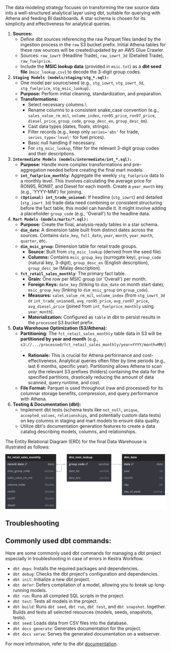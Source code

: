 The data modeling strategy focuses on transforming the raw source data into a well-structured analytical layer using dbt, suitable for querying with Athena and feeding BI dashboards. A star schema is chosen for its simplicity and effectiveness for analytical queries.

1. **Sources:**
    - Define dbt sources referencing the raw Parquet files landed by the ingestion process in the `raw` S3 bucket prefix. Initial Athena tables for these raw sources will be created/updated by an AWS Glue Crawler.
    - Sources: `raw_iowrt` (Headline Trade), `raw_iowrt_3d` (Detailed Trade), `raw_fuelprice`.
    - Include the **MSIC lookup data** (provided in `msic.txt`) as a **dbt seed file** (`msic_lookup.csv`) to decode the 3-digit group codes.
2. **`Staging Models (models/staging/stg_*.sql):`** 
    - One model per source/seed (e.g., `stg_iowrt`, `stg_iowrt_3d`, `stg_fuelprice`, `stg_msic_lookup`).
    - **Purpose:** Perform initial cleaning, standardization, and preparation.
    - **Transformations:**
        - Select necessary columns.\
        - Rename columns to a consistent snake_case convention (e.g., `sales_value_rm_mil`, `volume_index`, `ron95_price`, `ron97_price`, `diesel_price`, `group_code`, `group_desc_en`, `group_desc_bm`).
        - Cast data types (dates, floats, strings).
        - Filter records (e.g., keep only `series='abs'` for trade, `series_type='level'` for fuel prices).
        - Basic null handling if necessary.
        - For `stg_msic_lookup`, filter for the relevant 3-digit group codes and their descriptions.
3. **`Intermediate Models (models/intermediate/int_*.sql):`** 
    - **Purpose:** Handle more complex transformations and pre-aggregation needed before creating the final mart models.
    - **`int_fuelprice_monthly`**: Aggregate the weekly `stg_fuelprice` data to a monthly level. This involves calculating the average price for RON95, RON97, and Diesel for each month. Create a `year_month` key (e.g., 'YYYY-MM') for joining.
    - **`(Optional) int_trade_unioned:`** If headline (`stg_iowrt`) and detailed (`stg_iowrt_3d`) trade data need combining or consistent structuring before the fact table, this model can handle it. It might involve adding a placeholder `group_code` (e.g., 'Overall') to the headline data.
4. **`Mart Models (models/marts/*.sql):`**
    - **Purpose:** Create the final, analysis-ready tables in a star schema.
    - **`dim_date`**: A dimension table built from distinct dates across the sources. Contains `date_key`, `full_date`, `year`, `month`, `year_month`, `quarter`, etc.
    - **`dim_msic_group`**: Dimension table for retail trade groups.
        - **Source:** Built from `stg_msic_lookup` (derived from the seed file).
        - **Columns:** Contains `msic_group_key` (surrogate key), `group_code` (natural key, 3-digit), `group_desc_en` (English description), `group_desc_bm` (Malay description).
    - **`fct_retail_sales_monthly`**: The primary fact table.
        - **Grain:** One row per MSIC group (or 'Overall') per month.
        - **Foreign Keys:** `date_key` (linking to `dim_date` on month start date), `msic_group_key` (linking to `dim_msic_group` on `group_code`).
        - **Measures:** `sales_value_rm_mil`, `volume_index` (from `stg_iowrt_3d` or `int_trade_unioned`), `avg_ron95_price`, `avg_ron97_price`, `avg_diesel_price` (joined from `int_fuelprice_monthly` using `year_month`).
        - **Materialization:** Configured as `table` in dbt to persist results in the `processed` S3 bucket prefix.
5. **Data Warehouse Optimization (S3/Athena):**
    - **Partitioning:** The `fct_retail_sales_monthly` table data in S3 will be **partitioned by year and month** (e.g., `s3://.../processed/fct_retail_sales_monthly/year=YYYY/month=MM/`).
        - **Rationale:** This is crucial for Athena performance and cost-effectiveness. Analytical queries often filter by time periods (e.g., last 6 months, specific year). Partitioning allows Athena to scan only the relevant S3 prefixes (folders) containing the data for the specified partitions, drastically reducing the amount of data scanned, query runtime, and cost.
    - **File Format:** Parquet is used throughout (raw and processed) for its columnar storage benefits, compression, and query performance with Athena.
6. **Testing & Documentation (dbt):**
    - Implement dbt tests (schema tests like `not_null`, `unique`, `accepted_values`, `relationships`, and potentially custom data tests) on key columns in staging and mart models to ensure data quality.
    - Utilize dbt's documentation generation features to create a data catalog describing models, columns, and relationships.
  
The Entity Relational Diagram (ERD) for the final Data Warehouse is illustrated as follows:

<center>

![ERD](../images/Entity-Relational-Diagram-(ERD)-InsightFlow.svg)

</center>

## Troubleshooting

## Commonly used dbt commands:

Here are some commonly used dbt commands for managing a dbt project especially in troubleshooting in case of errors in Kestra Workflow.

* `dbt deps`: Installs the required packages and dependencies.
* `dbt debug`: Checks the dbt project's configuration and dependencies.
* `dbt init`: Initialize a new dbt project.
* `dbt defer`: Defers compilation of a model, allowing you to break up long-running models.
* `dbt run`: Runs all compiled SQL scripts in the project.
* `dbt test`: Tests all models in the project.
* `dbt build`: Runs `dbt seed`, `dbt run`, `dbt test`, and `dbt snapshot`. together. Builds and tests all selected resources (models, seeds, snapshots, tests).
* `dbt seed`: Loads data from CSV files into the database.
* `dbt docs generate`: Generates documentation for the project.
* `dbt docs serve`: Serves the generated documentation on a webserver.

For more information, refer to the dbt [documentation](https://docs.getdbt.com/docs/commands).